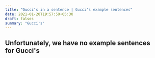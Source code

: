 ```yaml
---
title: "Gucci's in a sentence | Gucci's example sentences"
date: 2021-01-20T19:57:50+05:30
draft: falses
summary: "Gucci's"
---
```

## Unfortunately, we have no example sentences for Gucci's                 
